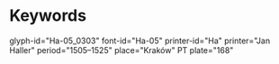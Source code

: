# Keywords
glyph-id="Ha-05_0303"
font-id="Ha-05"
printer-id="Ha"
printer="Jan Haller"
period="1505–1525"
place="Kraków"
PT plate="168"
